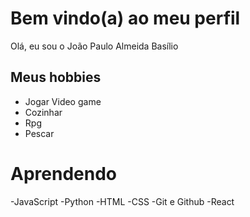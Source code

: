 # Bem vindo(a) ao meu perfil
Olá, eu sou o João Paulo Almeida Basílio

## Meus hobbies
- Jogar Video game
- Cozinhar
- Rpg
- Pescar

# Aprendendo
-JavaScript
-Python
-HTML
-CSS
-Git e Github
-React
